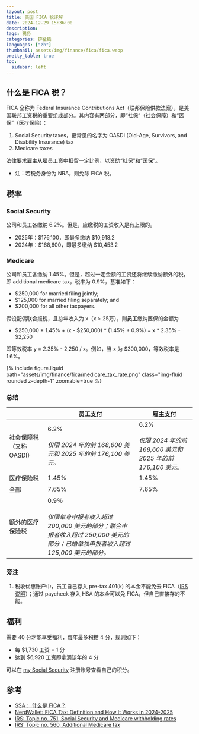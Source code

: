 ```yaml
---
layout: post
title: 美国 FICA 税详解
date: 2024-12-29 15:36:00
description: 
tags: 税务
categories: 掷金钱
languages: ["zh"]
thumbnail: assets/img/finance/fica/fica.webp
pretty_table: true
toc:
  sidebar: left
---
```


## 什么是 FICA 税？

FICA 全称为 Federal Insurance Contributions Act（联邦保险供款法案），是美国联邦工资税的重要组成部分。其内容有两部分，即“社保”（社会保障）和“医保”（医疗保险）：
1. Social Security taxes，更常见的名字为 OASDI (Old-Age, Survivors, and Disability Insurance) tax
2. Medicare taxes

法律要求雇主从雇员工资中扣留一定比例，以资助“社保”和“医保”。
- 注：若税务身份为 NRA，则免除 FICA 税。

## 税率
### Social Security
公司和员工各缴纳 6.2%。但是，应缴税的工资收入是有上限的。
- 2025年：$176,100，即最多缴纳 $10,918.2
- 2024年：$168,600，即最多缴纳 $10,453.2

### Medicare
公司和员工各缴纳 1.45%。但是，超过一定金额的工资还将继续缴纳额外的税，即 additional medicare tax，税率为 0.9%，基准如下：
- $250,000 for married filing jointly;
- $125,000 for married filing separately; and
- $200,000 for all other taxpayers.

假设配偶联合报税，且总年收入为 x（x > 25万），则**员工**缴纳医保的金额为 
- $250,000 * 1.45% + (x - $250,000) * (1.45% + 0.9%) = x * 2.35% - $2,250

即等效税率 y = 2.35% - 2,250 / x。例如，当 x 为 $300,000，等效税率是 1.6%。

<div class="row justify-content-sm-center">
    <div class="col-sm-8 mt-3 mt-md-0">
        {% include figure.liquid path="assets/img/finance/fica/medicare_tax_rate.png" class="img-fluid rounded z-depth-1" zoomable=true %}
    </div>
</div>

### 总结
<table id="table" data-toggle="table">
  <thead>
    <tr>
      <th data-field="id"></th>
      <th data-field="employee">员工支付</th>
      <th data-field="employer">雇主支付</th>
    </tr>
  </thead>
  <tbody>
    <tr>
        <td>社会保障税（又称 OASDI）</td>
        <td>
            6.2% <br><br>
            <i>仅限 2024 年的前 168,600 美元和 2025 年的前 176,100 美元。</i>
        </td>
        <td>
            6.2% <br><br>
            <i>仅限 2024 年的前 168,600 美元和 2025 年的前 176,100 美元。</i>
        </td>
    </tr>
    <tr>
        <td>医疗保险税</td>
          <td>1.45%</td>
          <td>1.45%</td>
    </tr>
    <tr>
        <td>全部</td>
          <td>7.65%</td>
          <td>7.65%</td>
    </tr>
    <tr>
        <td>额外的医疗保险税</td>
        <td>
            0.9％ <br><br>
            <i>仅限单身申报者收入超过 200,000 美元的部分；联合申报者收入超过 250,000 美元的部分；已婚单独申报者收入超过 125,000 美元的部分。</i>
        </td>
        <td></td>
    </tr>
    </tbody>
</table>

<p></p>

### 旁注
1. 税收优惠账户中，员工自己存入 pre-tax 401(k) 的本金不能免去 FICA（[IRS 说明](https://www.irs.gov/retirement-plans/retirement-plan-faqs-regarding-contributions-are-retirement-plan-contributions-subject-to-withholding-for-fica-medicare-or-federal-income-tax)）；通过 paycheck 存入 HSA 的本金可以免 FICA，但自己直接存的不能。

## 福利
需要 40 分才能享受福利，每年最多积攒 4 分，规则如下：
- 每 $1,730 工资 = 1 分
- 达到 $6,920 工资即拿满该年的 4 分

可以在 [my Social Security](https://www.ssa.gov/myaccount/) 注册账号查看自己的积分。

## 参考
- [SSA： 什么是 FICA？](https://www.ssa.gov/marketing/assets/materials/CH-S-05-10297.pdf)
- [NerdWallet: FICA Tax: Definition and How It Works in 2024-2025](https://www.nerdwallet.com/article/taxes/fica-tax-withholding)
- [IRS: Topic no. 751, Social Security and Medicare withholding rates](https://www.irs.gov/taxtopics/tc751)
- [IRS: Topic no. 560, Additional Medicare tax](https://www.irs.gov/taxtopics/tc560)
